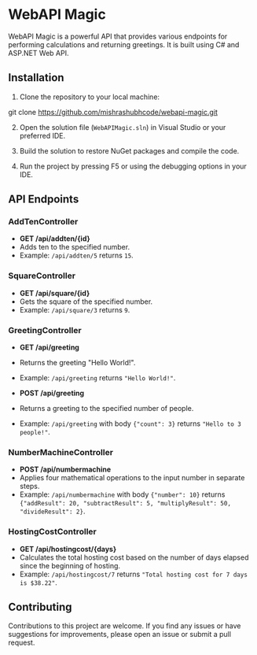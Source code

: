 # WebAPI Magic

WebAPI Magic is a powerful API that provides various endpoints for performing calculations and returning greetings. It is built using C# and ASP.NET Web API.

## Installation

1. Clone the repository to your local machine:

git clone https://github.com/mishrashubhcode/webapi-magic.git


2. Open the solution file (`WebAPIMagic.sln`) in Visual Studio or your preferred IDE.

3. Build the solution to restore NuGet packages and compile the code.

4. Run the project by pressing F5 or using the debugging options in your IDE.

## API Endpoints

### AddTenController

- **GET /api/addten/{id}**
- Adds ten to the specified number.
- Example: `/api/addten/5` returns `15`.

### SquareController

- **GET /api/square/{id}**
- Gets the square of the specified number.
- Example: `/api/square/3` returns `9`.

### GreetingController

- **GET /api/greeting**
- Returns the greeting "Hello World!".
- Example: `/api/greeting` returns `"Hello World!"`.

- **POST /api/greeting**
- Returns a greeting to the specified number of people.
- Example: `/api/greeting` with body `{"count": 3}` returns `"Hello to 3 people!"`.

### NumberMachineController

- **POST /api/numbermachine**
- Applies four mathematical operations to the input number in separate steps.
- Example: `/api/numbermachine` with body `{"number": 10}` returns `{"addResult": 20, "subtractResult": 5, "multiplyResult": 50, "divideResult": 2}`.

### HostingCostController

- **GET /api/hostingcost/{days}**
- Calculates the total hosting cost based on the number of days elapsed since the beginning of hosting.
- Example: `/api/hostingcost/7` returns `"Total hosting cost for 7 days is $38.22"`.

## Contributing

Contributions to this project are welcome. If you find any issues or have suggestions for improvements, please open an issue or submit a pull request.


